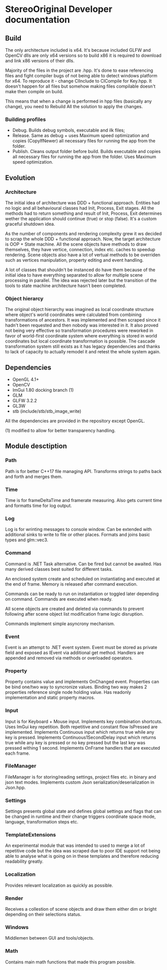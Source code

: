 # StereoOriginal Developer documentation
## Build
The only architecture included is x64.
It's because included GLFW and OpenCV dlls are only x64 versions so to build x86 it is required to download and link x86 versions of their dlls.

Majority of the files in the project are .hpp. 
It's done to ease referencing files and fight compiler bugs of not being able to detect windows platform for x64.
To reproduce it - change ClInclude to ClCompile for Key.hpp.
It doesn't happen for all files but somehow making files compilable doesn't make then compile on build.

This means that when a change is performed in hpp files (basically any change), you need to Rebuild All the solution to apply the changes.

### Building profiles
- Debug. Builds debug symbols, executable and ilk files;
- Release. Same as debug + uses Maximum speed optimization and copies (CopyIfNewer) all necessary files for running the app from the folder.
- Publish. Cleans output folder before build. Builds executable and copies all necessary files for running the app from the folder.
Uses Maximum speed optimization.

## Evolution
### Architecture
The initial idea of architecture was DDD + functional approach.
Entities had no logic and all behavioural classes had Init, Process, Exit stages.
All the methods had to return something and result of Init, Process, Exit determines wether the application should continue (true) or stop (false).
It's a custom graceful shutdown idea.

As the number of components and rendering complexity grew it ws decided to scrap the whole DDD + functional approach.
Now, the target architecture is OOP + State machine.
All the scene objects have methods to draw themselves, they have vertice, connection, index etc. caches to speedup rendering.
Scene objects also have a lot of vertual methods to be overriden such as vertices manipulation, property editing and event handling.

A lot of classes that shouldn't be instanced do have them because of the initial idea to have everything separated to allow for multiple scene processing in parallel.
The idea was rejected later but the transition of the tools to state machine architecture hasn't been completed.

### Object hierarcy
The original object hierarchy was imagined as local coordinate structure where object's world coordinates were calculated from combining transformations of ancestors.
It was implemented and then scraped since it hadn't been requested and then nobody was interested in it.
It also proved not being very effective so transformation procedures were reworked in favor of world-first coordinate system where everything is stored in world coordinates but local coordinate transformation is possible.
The cascade transformation system still exists as it has legacy dependencies and thanks to lack of capacity to actually remodel it and retest the whole system again.

## Dependencies
- OpenGL 4.1+
- OpenCV
- ImGui 1.80 docking branch (1)
- GLM
- GLFW 3.2.2
- GL3W
- stb (include/stb/stb_image_write)

All the dependencies are provided in the repository except OpenGL.

(1) modified to allow for better transparency handling.

## Module desctiption
### Path
Path is for better C++17 file managing API.
Transforms strings to paths back and forth and merges them.

### Time
Time is for frameDeltaTime and framerate measuring.
Also gets current time and formatts time for log output.

### Log
Log is for wrinting messages to console window.
Can be extended with additional sinks to write to file or other places.
Formats and joins basic types and glm::vec3.

### Command
Command is .NET Task alternative.
Can be fired but cannot be awaited.
Has many derived classes best suited for different tasks.

An enclosed system create and scheduled on instantiating and executed at the end of frame.
Memory is released after command execution.

Commands can be ready to run on instantiation or toggled later depending on command.
Commands are executed when ready.

All scene objects are created and deleted via commands to prevent following after scene object list modification frame logic disruption.

Commands implement simple asyncrony mechanism.

### Event
Event is an attempt to .NET event system.
Event must be stored as private field and exposed as IEvent via additional get method.
Handlers are appended and removed via methods or overloaded operators.

### Property
Property contains value and implements OnChanged event.
Properties can be bind one/two way to syncronize values.
Binding two way makes 2 properties reference single node holding value.
Has readonly implementation and static property macros.

### Input
Input is for Keyboard + Mouse input.
Implements key combination shortcuts.
Uses ImGui key repetition. Both repetitive and constant flow IsPressed are implemented.
Implements Continuous input which returns true while any key is pressed.
Implements Continuous1SecondDelay input which returns true while any key is pressed or no key pressed but the last key was pressed withing 1 second.
Implements OnFrame handlers that are executed each frame.

### FileManager
FileManager is for storing/reading settings, project files etc. in binary and json text modes.
Implements custom Json serialization/deserialization in Json.hpp.

### Settings
Settings presents global state and defines global settings and flags that can be changed in runtime and their change triggers coordinate space mode, language, transformation steps etc.

### TemplateExtensions
An experimental module that was intended to used to merge a lot of repetitive code but the idea was scraped due to poor IDE support not being able to analyse what is going on in these templates and therefore reducing readability greatly.

### Localization
Provides relevant localization as quickly as possible.

### Render
Receives a collestion of scene objects and draw them either dim or bright depending on their selections status.

### Windows
Middlemen between GUI and tools/objects.

### Math
Contains main math functions that made this program possible.